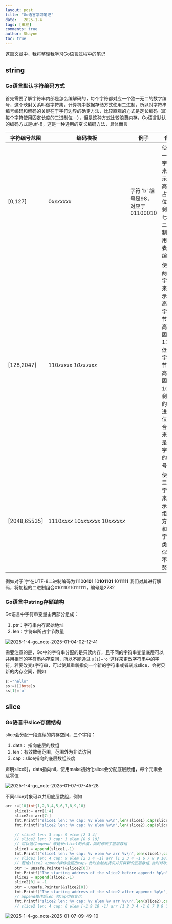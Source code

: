 ```yaml
---
layout: post
title: "Go语言学习笔记"
date:   2025-1-4
tags: [编程]
comments: true
author: Shayne
toc: true
---
```

这篇文章中，我将整理我学习Go语言过程中的笔记

<!-- more -->

## string

### Go语言默认字符编码方式

首先需要了解字符串内部是怎么编解码的，每个字符都对应一个独一无二的数字编号，这个映射关系叫做字符集，计算机中数据存储方式使用二进制，所以对字符串编号编码和解码的关键在于字符边界的确定方法，比较直观的方式是定长编码（即每个字符使用固定长度的二进制位—），但是这种方式比较浪费内存，Go语言默认的编码方式是utf-8，这是一种通用的变长编码方法，具体而言

| 字符编号范围 | 编码模板                                  | 例子                              | 备注                                                                                                          |
| ------------ | ----------------------------------------- | --------------------------------- | ------------------------------------------------------------------------------------------------------------- |
| [0,127]      | 0*xxxxxxx*                              | 字符 'b' 编号是98，对应于01100010 | 使用一个字节来表示，高位0占位，剩下七位二进制位用于表示编号                                                   |
| [128,2047]   | 110*xxxxx *10*xxxxxx*                |                                   | 使用两个字节来表示，高位字节，高位固定110；<br />低位字节，高位固定10，剩余的二进制位组合起来就是该字符的编号 |
| [2048,65535] | 1110*xxxx* 10*xxxxxxx* 10*xxxxxx* |                                   | 使用三个字节来表示，组合方式和双字节类似，不作赘述                                                            |

例如对于’字‘在UTF-8二进制编码为1110**0101** 10**101101** 10**11111** 我们对其进行解码，将加粗的二进制组合010110110111111，编号是2782

### Go语言中string存储结构

Go语言中字符串变量由两部分组成：

1. ptr：字符串内存起始地址
2. len：字符串所占字节数量

![2025-1-4-go_note-2025-01-04-02-12-41](https://secret-land.oss-cn-hangzhou.aliyuncs.com/blog/2025-1-4-go_note-2025-01-04-02-12-41.png)

需要注意的是，Go中的字符串分配的是只读内存，且不同的字符串变量底层可以共用相同的字符串内存空间，所以不能通过 `s[1]='o'`这样来更改字符串中的字符，若要改变s字符串，可以使其重新指向一个新的字符串或者转成slice，会拷贝新的内存空间，例如

```go
s:="hello"
ss:=([]byte)s
ss[1]='o'
```

## slice

### Go语言中slice存储结构

slice会分配一段连续的内存空间，三个字段：

1. data： 指向底层的数组
2. len：有效数组范围，范围外为非法访问
3. cap：slice指向的底层数组长度

声明slice时，data指向nil，使用make初始化slice会分配底层数组，每个元素会赋零值

![2025-1-4-go_note-2025-01-07-07-45-28](https://secret-land.oss-cn-hangzhou.aliyuncs.com/blog/2025-1-4-go_note-2025-01-07-07-45-28.png)

不同slice对象可以共用底层数组，例如

```go
arr :=[10]int{1,2,3,4,5,6,7,8,9,10}
	slice1:= arr[1:4]
	slice2:= arr[7:]
	fmt.Printf("slice1 len: %v cap: %v elem %v\n",len(slice1),cap(slice1),slice1)
	fmt.Printf("slice2 len: %v cap: %v elem %v\n",len(slice2),cap(slice2),slice2)

	// slice1 len: 3 cap: 9 elem [2 3 4]
	// slice2 len: 3 cap: 3 elem [8 9 10]
	// 可以通过append 来延长slice1的长度，同时修改了底层数组
	slice1 = append(slice1,-1)
	fmt.Printf("slice1 len: %v cap: %v elem %v arr %v\n",len(slice1),cap(slice1),slice1,arr)
	// slice1 len: 4 cap: 9 elem [2 3 4 -1] arr [1 2 3 4 -1 6 7 8 9 10]
	// 若给slice2 append操作会超出cap，此时会触发拷贝并开辟新的底层数组,此时修改元素不会影响arr
	ptr := unsafe.Pointer(&slice2[0])
    fmt.Printf("The starting address of the slice2 before append: %p\n", ptr)
	slice2 = append(slice2,-1)
	slice2[0] = -1
	ptr = unsafe.Pointer(&slice2[0])
    fmt.Printf("The starting address of the slice2 after append: %p\n", ptr)
	// append操作后len 和cap均有变化 
	fmt.Printf("slice2 len: %v cap: %v elem %v arr %v\n",len(slice2),cap(slice2),slice2,arr)
	// slice2 len: 4 cap: 6 elem [-1 9 10 -1] arr [1 2 3 4 -1 6 7 8 9 10] 
```
![2025-1-4-go_note-2025-01-07-09-49-10](https://secret-land.oss-cn-hangzhou.aliyuncs.com/blog/2025-1-4-go_note-2025-01-07-09-49-10.png)